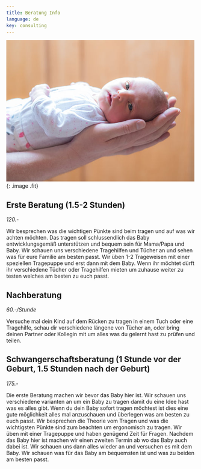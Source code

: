 ```yaml
---
title: Beratung Info
language: de
key: consulting
---
```


![Newborn baby supported by her father's hands](images/hands.jpg){: .image .fit}

## Erste Beratung (1.5-2 Stunden)

*120.-*

Wir besprechen was die wichtigen Pünkte sind beim tragen und auf was wir achten möchten. Das tragen soll schlussendlich das Baby entwicklungsgemäß unterstützen und bequem sein für Mama/Papa und Baby. Wir schauen uns verschiedene Tragehilfen und Tücher an und sehen was für eure Familie am besten passt. Wir üben 1-2 Trageweisen mit einer speziellen Tragepuppe und erst dann mit dem Baby. Wenn ihr möchtet dürft ihr verschiedene Tücher oder Tragehilfen mieten um zuhause weiter zu testen welches am besten zu euch passt.

## Nachberatung

*60.-/Stunde*

Versuche mal dein Kind auf dem Rücken zu tragen in einem Tuch oder eine Tragehilfe, schau dir verschiedene längene von Tücher an, oder bring deinen Partner oder Kollegin mit um alles was du gelernt hast zu prüfen und teilen.

## Schwangerschaftsberatung (1 Stunde vor der Geburt, 1.5 Stunden nach der Geburt)

*175.-*

Die erste Beratung machen wir bevor das Baby hier ist. Wir schauen uns verschiedene varianten an um ein Baby zu tragen damit du eine Idee hast was es alles gibt. Wenn du dein Baby sofort tragen möchtest ist dies eine gute möglichkeit alles mal anzuschauen und überlegen was am besten zu euch passt. 
Wir besprechen die Theorie vom Tragen und was die wichtigsten Pünkte sind zum beachten um ergonomisch zu tragen. Wir üben mit einer Tragepuppe und haben genügend Zeit für Fragen. Nachdem das Baby hier ist machen wir einen zweiten Termin ab wo das Baby auch dabei ist. Wir schauen uns dann alles wieder an und versuchen es mit dem Baby. Wir schauen was für das Baby am bequemsten ist und was zu beiden am besten passt.
